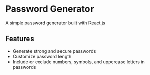 # Password Generator

A simple password generator built with React.js

## Features

- Generate strong and secure passwords
- Customize password length
- Include or exclude numbers, symbols, and uppercase letters in passwords

